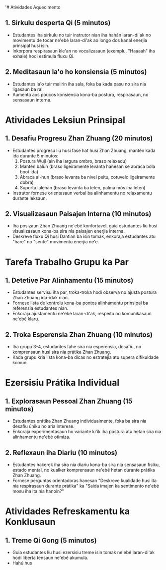 '# Atividades Aquecimento

## 1. Sirkulu desperta Qi (5 minutos)
- Estudantes iha sirkulu no tuir instrutor nian iha hahán laran-di'ak no movimentu de tocar ne'ebé laran-di'ak ao longo dos kanal enerjia prinsipal husi isin.
- Inkorpora respirasaun kle'an no vocalizasaun (exemplu, "Haaaah" iha exhale) hodi estimula fluxu Qi.

## 2. Meditasaun la'o ho konsiensia (5 minutos)
- Estudantes la'o tuir malirin iha sala, foka ba kada pasu no sira nia ligasaun ba rai.
- Aumenta aos poucos konsiensia kona-ba postura, respirasaun, no sensasaun interna.

# Atividades Leksiun Prinsipal

## 1. Desafiu Progresu Zhan Zhuang (20 minutos)
- Estudantes progresu liu husi fase hat husi Zhan Zhuang, mantén kada ida durante 5 minutos:
  1. Postura Wuji (ain iha largura ombro, braso relaxadu)
  2. Mantén balun (braso ligeiramente levanta hanesan se abraca bola boot ida)
  3. Abraca ai-hun (braso levanta ba nivel peitu, cotuvelo ligeiramente dobra)
  4. Suporta lalehan (braso levanta ba leten, palma mós iha leten)
- Instrutor fornese orientasaun verbal ba alinhamentu no relaxamentu durante leksaun.

## 2. Visualizasaun Paisajen Interna (10 minutos)
- Iha posizaun Zhan Zhuang ne'ebé konfortavel, guia estudantes liu husi visualizasaun kona-ba sira nia paisajen enerjia interna.
- Deskreve fluxu Qi husi Dantian ba isin tomak, enkoraja estudantes atu "hare" no "sente" movimentu enerjia ne'e.

# Tarefa Trabalho Grupu ka Par

## 1. Detetive Par Alinhamentu (15 minutos)
- Estudantes servisu iha par, troka-troka hodi observa no ajusta postura Zhan Zhuang ida-idak nian.
- Fornese lista de kontrolu kona-ba pontos alinhamentu prinsipal ba referensia estudantes nian.
- Enkoraja ajustamentu ne'ebé laran-di'ak, respeitu no komunikasaun ne'ebé klaru.

## 2. Troka Esperensia Zhan Zhuang (10 minutos)
- Iha grupu 3-4, estudantes fahe sira nia esperensia, desafiu, no komprensaun husi sira nia prátika Zhan Zhuang.
- Kada grupu kria lista kona-ba dicas no estratejia atu supera difikuldade komun.

# Ezersisiu Prátika Individual

## 1. Explorasaun Pessoal Zhan Zhuang (15 minutos)
- Estudantes prátika Zhan Zhuang individualmente, foka ba sira nia desafiu úniku no aria interese.
- Enkoraja experimentasaun ho variante ki'ik iha postura atu hetan sira nia alinhamentu ne'ebé otimiza.

## 2. Reflexaun iha Diariu (10 minutos)
- Estudantes hakerek iha sira nia diariu kona-ba sira nia sensasaun fisiku, estado mental, no kualker komprensaun ne'ebé hetan durante prátika Zhan Zhuang.
- Fornese perguntas orientadoras hanesan "Deskreve kualidade husi ita nia respirasaun durante prátika" ka "Saida imajen ka sentimento ne'ebé mosu iha ita nia hanoin?"

# Atividades Refreskamentu ka Konklusaun

## 1. Treme Qi Gong (5 minutos)
- Guia estudantes liu husi ezersisiu treme isin tomak ne'ebé laran-di'ak hodi liberta tensaun ne'ebé akumula.
- Hahú hus